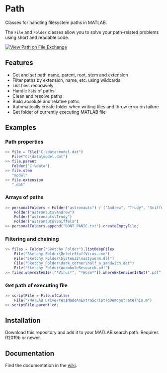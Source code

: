 # Path
Classes for handling filesystem paths in MATLAB.

The `File` and `Folder` classes allow you to solve your path-related problems using short and readable code.

[![View Path on File Exchange](https://www.mathworks.com/matlabcentral/images/matlab-file-exchange.svg)](https://www.mathworks.com/matlabcentral/fileexchange/87552-path)

## Features
 - Get and set path name, parent, root, stem and extension
 - Filter paths by extension, name, etc. using wildcards
 - List files recursively
 - Handle lists of paths
 - Clean and resolve paths
 - Build absolute and relative paths
 - Automatically create folder when writing files and throw error on failure
 - Get folder of currently executing MATLAB file

 ## Examples
 ### Path properties
 ```Matlab
>> file = File("C:\data\model.dat")
    File("C:\data\model.dat")
>> file.parent
    Folder("C:\data")
>> file.stem
    "model"
>> file.extension
    ".dat"
 ```
 ### Arrays of paths
 ```Matlab
>> personalFolders = Folder("astronauts") / ["Andrew", "Trudy", "Sniffels"]
     Folder("astronauts\Andrew")
     Folder("astronauts\Trudy")
     Folder("astronauts\Sniffels")
>> personalFolders.append("DONT_PANIC.txt").createEmptyFile;
``` 
### Filtering and chaining
```Matlab
>> files = Folder("Sketchy Folder").listDeepFiles
    File("Sketchy Folder\DeleteStuffVirus.exe")
    File("Sketchy Folder\System32\nastyworm.dll")
    File("Sketchy Folder\dark_corner\half_a_sandwich.dat")
    File("Sketchy Folder\WormholeResearch.pdf")
>> files.whereStemIs(["*Virus*", "*Worm*"]).whereExtensionIsNot(".pdf").copyToFolder("D:\Quarantine");
```
### Get path of executing file
```Matlab
>> scriptFile = File.ofCaller
    File("/MATLAB Drive/YesIMadeAnExtraScriptToDemonstrateThis.m")
>> scriptFile.parent.cd;
```
## Installation
Download this repository and add it to your MATLAB search path. Requires R2019b or newer.
 
## Documentation
Find the documentation in the [wiki](https://www.github.com/MartinKoch123/Path/wiki).
 


 
